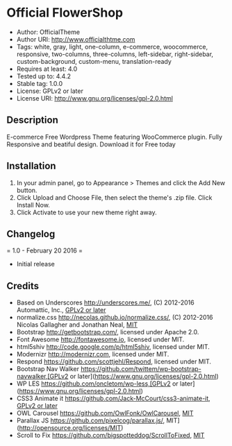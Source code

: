 # Official FlowerShop
* Author: OfficialTheme
* Author URI: http://www.officialthtme.com
* Tags: white, gray, light, one-column, e-commerce, woocommerce, responsive, two-columns, three-columns, left-sidebar, right-sidebar, custom-background, custom-menu, translation-ready
* Requires at least: 4.0
* Tested up to: 4.4.2
* Stable tag: 1.0.0
* License: GPLv2 or later
* License URI: http://www.gnu.org/licenses/gpl-2.0.html

## Description
E-commerce Free Wordpress Theme featuring WooCommerce plugin. Fully Responsive and beatiful design. Download it for Free today


## Installation
1. In your admin panel, go to Appearance > Themes and click the Add New button.
2. Click Upload and Choose File, then select the theme's .zip file. Click Install Now.
3. Click Activate to use your new theme right away.


## Changelog
= 1.0 - February 20 2016 =
* Initial release

## Credits
* Based on Underscores http://underscores.me/, (C) 2012-2016 Automattic, Inc., [GPLv2 or later](https://www.gnu.org/licenses/gpl-2.0.html)
* normalize.css http://necolas.github.io/normalize.css/, (C) 2012-2016 Nicolas Gallagher and Jonathan Neal, [MIT](http://opensource.org/licenses/MIT)
* Bootstrap http://getbootstrap.com/, licensed under Apache 2.0.
* Font Awesome http://fontawesome.io, licensed under MIT.
* html5shiv http://code.google.com/p/html5shiv, licensed under MIT.
* Modernizr http://modernizr.com, licensed under MIT.
* Respond https://github.com/scottjehl/Respond, licensed under MIT.
* Bootstrap Nav Walker https://github.com/twittem/wp-bootstrap-navwalker,[GPLv2 or later](https://www.gnu.org/licenses/gpl-2.0.html)
* WP LES https://github.com/oncletom/wp-less,[GPLv2 or later](https://www.gnu.org/licenses/gpl-2.0.html)
* CSS3 Animate it https://github.com/Jack-McCourt/css3-animate-it, [GPLv2 or later](https://www.gnu.org/licenses/gpl-2.0.html)
* OWL Carousel https://github.com/OwlFonk/OwlCarousel, [MIT](http://opensource.org/licenses/MIT)
* Parallax JS https://github.com/pixelcog/parallax.js/, MIT](http://opensource.org/licenses/MIT)
* Scroll to Fix https://github.com/bigspotteddog/ScrollToFixed, [MIT](http://opensource.org/licenses/MIT)
